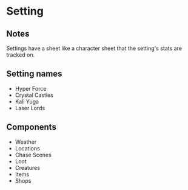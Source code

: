 # Setting
## Notes
Settings have a sheet like a character sheet that the setting's stats are tracked on.
## Setting names
- Hyper Force
- Crystal Castles
- Kali Yuga
- Laser Lords

## Components
- Weather
- Locations
- Chase Scenes
- Loot
- Creatures
- Items
- Shops
